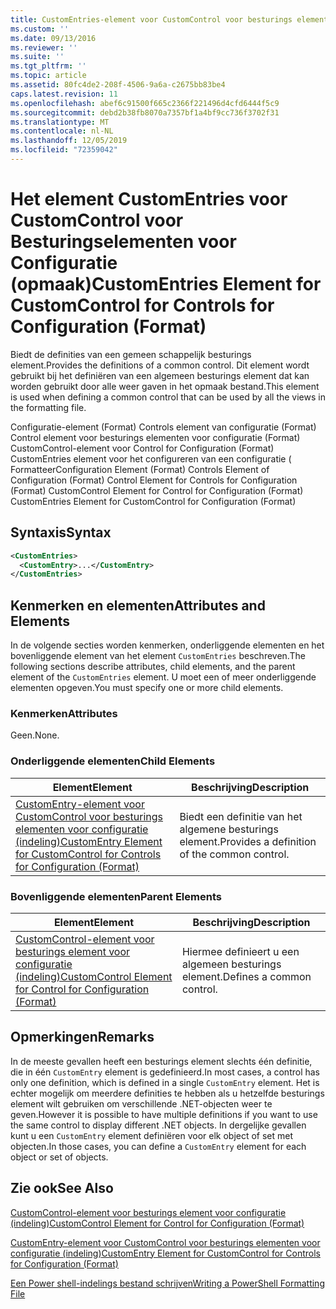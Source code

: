 ```yaml
---
title: CustomEntries-element voor CustomControl voor besturings elementen voor configuratie (indeling) | Microsoft Docs
ms.custom: ''
ms.date: 09/13/2016
ms.reviewer: ''
ms.suite: ''
ms.tgt_pltfrm: ''
ms.topic: article
ms.assetid: 80fc4de2-208f-4506-9a6a-c2675bb83be4
caps.latest.revision: 11
ms.openlocfilehash: abef6c91500f665c2366f221496d4cfd6444f5c9
ms.sourcegitcommit: debd2b38fb8070a7357bf1a4bf9cc736f3702f31
ms.translationtype: MT
ms.contentlocale: nl-NL
ms.lasthandoff: 12/05/2019
ms.locfileid: "72359042"
---
```

# <a name="customentries-element-for-customcontrol-for-controls-for-configuration-format"></a><span data-ttu-id="0dac2-102">Het element CustomEntries voor CustomControl voor Besturingselementen voor Configuratie (opmaak)</span><span class="sxs-lookup"><span data-stu-id="0dac2-102">CustomEntries Element for CustomControl for Controls for Configuration (Format)</span></span>

<span data-ttu-id="0dac2-103">Biedt de definities van een gemeen schappelijk besturings element.</span><span class="sxs-lookup"><span data-stu-id="0dac2-103">Provides the definitions of a common control.</span></span> <span data-ttu-id="0dac2-104">Dit element wordt gebruikt bij het definiëren van een algemeen besturings element dat kan worden gebruikt door alle weer gaven in het opmaak bestand.</span><span class="sxs-lookup"><span data-stu-id="0dac2-104">This element is used when defining a common control that can be used by all the views in the formatting file.</span></span>

<span data-ttu-id="0dac2-105">Configuratie-element (Format) Controls element van configuratie (Format) Control element voor besturings elementen voor configuratie (Format) CustomControl-element voor Control for Configuration (Format) CustomEntries element voor het configureren van een configuratie ( Formatteer</span><span class="sxs-lookup"><span data-stu-id="0dac2-105">Configuration Element (Format) Controls Element of Configuration (Format) Control Element for Controls for Configuration (Format) CustomControl Element for Control for Configuration (Format) CustomEntries Element for CustomControl for Configuration (Format)</span></span>

## <a name="syntax"></a><span data-ttu-id="0dac2-106">Syntaxis</span><span class="sxs-lookup"><span data-stu-id="0dac2-106">Syntax</span></span>

```xml
<CustomEntries>
  <CustomEntry>...</CustomEntry>
</CustomEntries>

```

## <a name="attributes-and-elements"></a><span data-ttu-id="0dac2-107">Kenmerken en elementen</span><span class="sxs-lookup"><span data-stu-id="0dac2-107">Attributes and Elements</span></span>

<span data-ttu-id="0dac2-108">In de volgende secties worden kenmerken, onderliggende elementen en het bovenliggende element van het element `CustomEntries` beschreven.</span><span class="sxs-lookup"><span data-stu-id="0dac2-108">The following sections describe attributes, child elements, and the parent element of the `CustomEntries` element.</span></span> <span data-ttu-id="0dac2-109">U moet een of meer onderliggende elementen opgeven.</span><span class="sxs-lookup"><span data-stu-id="0dac2-109">You must specify one or more child elements.</span></span>

### <a name="attributes"></a><span data-ttu-id="0dac2-110">Kenmerken</span><span class="sxs-lookup"><span data-stu-id="0dac2-110">Attributes</span></span>

<span data-ttu-id="0dac2-111">Geen.</span><span class="sxs-lookup"><span data-stu-id="0dac2-111">None.</span></span>

### <a name="child-elements"></a><span data-ttu-id="0dac2-112">Onderliggende elementen</span><span class="sxs-lookup"><span data-stu-id="0dac2-112">Child Elements</span></span>

|<span data-ttu-id="0dac2-113">Element</span><span class="sxs-lookup"><span data-stu-id="0dac2-113">Element</span></span>|<span data-ttu-id="0dac2-114">Beschrijving</span><span class="sxs-lookup"><span data-stu-id="0dac2-114">Description</span></span>|
|-------------|-----------------|
|[<span data-ttu-id="0dac2-115">CustomEntry-element voor CustomControl voor besturings elementen voor configuratie (indeling)</span><span class="sxs-lookup"><span data-stu-id="0dac2-115">CustomEntry Element for CustomControl for Controls for Configuration (Format)</span></span>](./customentry-element-for-customcontrol-for-controls-for-configuration-format.md)|<span data-ttu-id="0dac2-116">Biedt een definitie van het algemene besturings element.</span><span class="sxs-lookup"><span data-stu-id="0dac2-116">Provides a definition of the common control.</span></span>|

### <a name="parent-elements"></a><span data-ttu-id="0dac2-117">Bovenliggende elementen</span><span class="sxs-lookup"><span data-stu-id="0dac2-117">Parent Elements</span></span>

|<span data-ttu-id="0dac2-118">Element</span><span class="sxs-lookup"><span data-stu-id="0dac2-118">Element</span></span>|<span data-ttu-id="0dac2-119">Beschrijving</span><span class="sxs-lookup"><span data-stu-id="0dac2-119">Description</span></span>|
|-------------|-----------------|
|[<span data-ttu-id="0dac2-120">CustomControl-element voor besturings element voor configuratie (indeling)</span><span class="sxs-lookup"><span data-stu-id="0dac2-120">CustomControl Element for Control for Configuration (Format)</span></span>](./customcontrol-element-for-control-for-controls-for-configuration-format.md)|<span data-ttu-id="0dac2-121">Hiermee definieert u een algemeen besturings element.</span><span class="sxs-lookup"><span data-stu-id="0dac2-121">Defines a common control.</span></span>|

## <a name="remarks"></a><span data-ttu-id="0dac2-122">Opmerkingen</span><span class="sxs-lookup"><span data-stu-id="0dac2-122">Remarks</span></span>

<span data-ttu-id="0dac2-123">In de meeste gevallen heeft een besturings element slechts één definitie, die in één `CustomEntry` element is gedefinieerd.</span><span class="sxs-lookup"><span data-stu-id="0dac2-123">In most cases, a control has only one definition, which is defined in a single `CustomEntry` element.</span></span> <span data-ttu-id="0dac2-124">Het is echter mogelijk om meerdere definities te hebben als u hetzelfde besturings element wilt gebruiken om verschillende .NET-objecten weer te geven.</span><span class="sxs-lookup"><span data-stu-id="0dac2-124">However it is possible to have multiple definitions if you want to use the same control to display different .NET objects.</span></span> <span data-ttu-id="0dac2-125">In dergelijke gevallen kunt u een `CustomEntry` element definiëren voor elk object of set met objecten.</span><span class="sxs-lookup"><span data-stu-id="0dac2-125">In those cases, you can define a `CustomEntry` element for each object or set of objects.</span></span>

## <a name="see-also"></a><span data-ttu-id="0dac2-126">Zie ook</span><span class="sxs-lookup"><span data-stu-id="0dac2-126">See Also</span></span>

[<span data-ttu-id="0dac2-127">CustomControl-element voor besturings element voor configuratie (indeling)</span><span class="sxs-lookup"><span data-stu-id="0dac2-127">CustomControl Element for Control for Configuration (Format)</span></span>](./customcontrol-element-for-control-for-controls-for-configuration-format.md)

[<span data-ttu-id="0dac2-128">CustomEntry-element voor CustomControl voor besturings elementen voor configuratie (indeling)</span><span class="sxs-lookup"><span data-stu-id="0dac2-128">CustomEntry Element for CustomControl for Controls for Configuration (Format)</span></span>](./customentry-element-for-customcontrol-for-controls-for-configuration-format.md)

[<span data-ttu-id="0dac2-129">Een Power shell-indelings bestand schrijven</span><span class="sxs-lookup"><span data-stu-id="0dac2-129">Writing a PowerShell Formatting File</span></span>](./writing-a-powershell-formatting-file.md)
